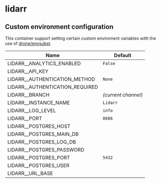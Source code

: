 # lidarr

## Custom environment configuration

This container support setting certain custom enviroment variables with the use of [drone/envsubst](https://github.com/drone/envsubst).

| Name                            | Default             |
|---------------------------------|---------------------|
| LIDARR__ANALYTICS_ENABLED       | `False`             |
| LIDARR__API_KEY                 |                     |
| LIDARR__AUTHENTICATION_METHOD   | `None`              |
| LIDARR__AUTHENTICATION_REQUIRED |                     |
| LIDARR__BRANCH                  | _(current channel)_ |
| LIDARR__INSTANCE_NAME           | `Lidarr`            |
| LIDARR__LOG_LEVEL               | `info`              |
| LIDARR__PORT                    | `8686`              |
| LIDARR__POSTGRES_HOST           |                     |
| LIDARR__POSTGRES_MAIN_DB        |                     |
| LIDARR__POSTGRES_LOG_DB         |                     |
| LIDARR__POSTGRES_PASSWORD       |                     |
| LIDARR__POSTGRES_PORT           | `5432`              |
| LIDARR__POSTGRES_USER           |                     |
| LIDARR__URL_BASE                |                     |